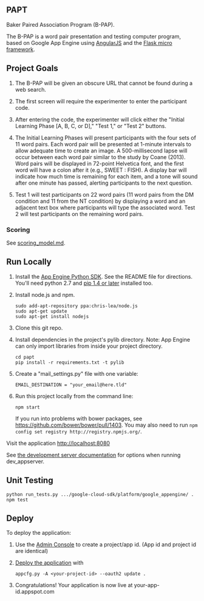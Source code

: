 ## PAPT

Baker Paired Association Program (B-PAP).

The B-PAP is a word pair presentation and testing computer program, based on
Google App Engine using [AngularJS](http://angularjs.org/) and the 
[Flask micro framework](http://flask.pocoo.org).

## Project Goals

1. The B-PAP will be given an obscure URL that cannot be found during a web search.  

2. The first screen will require the experimenter to enter the participant code.

3. After entering the code, the experimenter will click either the "Initial
Learning Phase [A, B, C, or D]," "Test 1," or "Test 2" buttons.  

4. The Initial Learning Phases will present participants with the four sets of
11 word pairs.  Each word pair will be presented at 1-minute intervals to allow
adequate time to create an image.  A 500-millisecond lapse will occur between
each word pair similar to the study by Coane (2013).  Word pairs will be
displayed in 72-point Helvetica font, and the first word will have a colon
after it (e.g., SWEET : FISH).  A display bar will indicate how much time is
remaining for each item, and a tone will sound after one minute has passed,
alerting participants to the next question.  

5. Test 1 will test participants on 22 word pairs (11 word pairs from the DM
condition and 11 from the NT condition) by displaying a word and an adjacent
text box where participants will type the associated word.  Test 2 will test
participants on the remaining word pairs. 

### Scoring

See [scoring_model.md](scoring_model.md).

## Run Locally
1. Install the [App Engine Python SDK](https://developers.google.com/appengine/downloads).
See the README file for directions. You'll need python 2.7 and [pip 1.4 or later](http://www.pip-installer.org/en/latest/installing.html) installed too.

2. Install node.js and npm.
   ```
   sudo add-apt-repository ppa:chris-lea/node.js
   sudo apt-get update
   sudo apt-get install nodejs
   ```

3. Clone this git repo.

4. Install dependencies in the project's pylib directory.
   Note: App Engine can only import libraries from inside your project directory.

   ```
   cd papt
   pip install -r requirements.txt -t pylib
   ```

5. Create a "mail_settings.py" file with one variable:
   ```
   EMAIL_DESTINATION = "your_email@here.tld"
   ```

6. Run this project locally from the command line:

   ```
   npm start
   ```
   If you run into problems with bower packages, see https://github.com/bower/bower/pull/1403.
   You may also need to run ```npm config set registry http://registry.npmjs.org/```.


Visit the application [http://localhost:8080](http://localhost:8080)

See [the development server documentation](https://developers.google.com/appengine/docs/python/tools/devserver)
for options when running dev_appserver.

## Unit Testing

```
python run_tests.py .../google-cloud-sdk/platform/google_appengine/ .
npm test
```

## Deploy
To deploy the application:

1. Use the [Admin Console](https://appengine.google.com) to create a
   project/app id. (App id and project id are identical)
1. [Deploy the
   application](https://developers.google.com/appengine/docs/python/tools/uploadinganapp) with

   ```
   appcfg.py -A <your-project-id> --oauth2 update .
   ```
1. Congratulations!  Your application is now live at your-app-id.appspot.com


